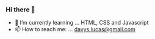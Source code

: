 ### Hi there 👋

- 🌱 I’m currently learning ... HTML, CSS and Javascript
- 📫 How to reach me: ... davys.lucas@gmail.com
